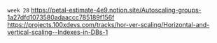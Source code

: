 `week 28`
https://petal-estimate-4e9.notion.site/Autoscaling-groups-1a27dfd1073580adaaccc785189f156f
https://projects.100xdevs.com/tracks/hor-ver-scaling/Horizontal-and-vertical-scaling--Indexes-in-DBs-1